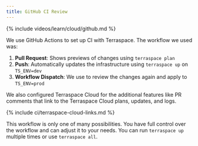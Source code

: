 ```yaml
---
title: GitHub CI Review
---
```


{% include videos/learn/cloud/github.md %}

We use GitHub Actions to set up CI with Terraspace. The workflow we used was:

1. **Pull Request**: Shows previews of changes using `terraspace plan`
2. **Push**: Automatically updates the infrastructure using `terraspace up` on `TS_ENV=dev`
3. **Workflow Dispatch**: We use to review the changes again and apply to `TS_ENV=prod`

We also configured Terraspace Cloud for the additional features like PR comments that link to the Terraspace Cloud plans, updates, and logs.

{% include ci/terraspace-cloud-links.md %}

This workflow is only one of many possibilities. You have full control over the workflow and can adjust it to your needs. You can run `terraspace up` multiple times or use `terraspace all`.
